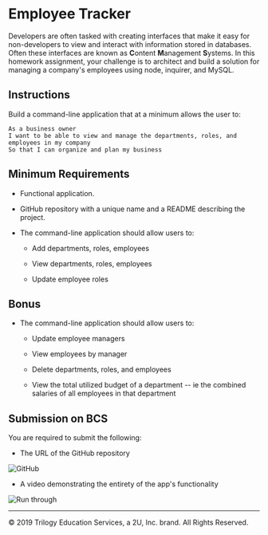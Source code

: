 # Employee Tracker

Developers are often tasked with creating interfaces that make it easy for non-developers to view and interact with information stored in databases. Often these interfaces are known as **C**ontent **M**anagement **S**ystems. In this homework assignment, your challenge is to architect and build a solution for managing a company's employees using node, inquirer, and MySQL.

## Instructions

  
Build a command-line application that at a minimum allows the user to:

```
As a business owner
I want to be able to view and manage the departments, roles, and employees in my company
So that I can organize and plan my business
```

## Minimum Requirements

* Functional application.

* GitHub repository with a unique name and a README describing the project.

* The command-line application should allow users to:

  * Add departments, roles, employees

  * View departments, roles, employees

  * Update employee roles

## Bonus

* The command-line application should allow users to:

  * Update employee managers

  * View employees by manager

  * Delete departments, roles, and employees

  * View the total utilized budget of a department -- ie the combined salaries of all employees in that department

## Submission on BCS

You are required to submit the following:

* The URL of the GitHub repository

![GitHub](https://github.com/wcollins71/Employee-Tracker)

* A video demonstrating the entirety of the app's functionality 

![Run through](https://drive.google.com/file/d/1Ryp7byFnf_p5In-2o_jxuGYG9V8zJdJr/view?usp=sharing)
- - -
© 2019 Trilogy Education Services, a 2U, Inc. brand. All Rights Reserved.
